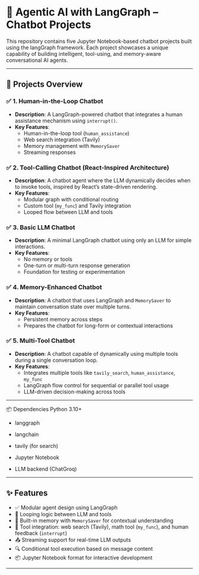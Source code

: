 # 🤖 Agentic AI with LangGraph – Chatbot Projects

This repository contains five Jupyter Notebook-based chatbot projects built using the langGraph framework. Each project showcases a unique capability of building intelligent, tool-using, and memory-aware conversational AI agents.

---

## 📁 Projects Overview

### ✅ 1. Human-in-the-Loop Chatbot
- **Description**: A LangGraph-powered chatbot that integrates a human assistance mechanism using `interrupt()`.
- **Key Features**:
  - Human-in-the-loop tool (`human_assistance`)
  - Web search integration (Tavily)
  - Memory management with `MemorySaver`
  - Streaming responses

### ✅ 2. Tool-Calling Chatbot (React-Inspired Architecture)
- **Description**: A chatbot agent where the LLM dynamically decides when to invoke tools, inspired by React’s state-driven rendering.
- **Key Features**:
  - Modular graph with conditional routing
  - Custom tool (`my_func`) and Tavily integration
  - Looped flow between LLM and tools

### ✅ 3. Basic LLM Chatbot
- **Description**: A minimal LangGraph chatbot using only an LLM for simple interactions.
- **Key Features**:
  - No memory or tools
  - One-turn or multi-turn response generation
  - Foundation for testing or experimentation

### ✅ 4. Memory-Enhanced Chatbot
- **Description**: A chatbot that uses LangGraph and `MemorySaver` to maintain conversation state over multiple turns.
- **Key Features**:
  - Persistent memory across steps
  - Prepares the chatbot for long-form or contextual interactions

### ✅ 5. Multi-Tool Chatbot
- **Description**: A chatbot capable of dynamically using multiple tools during a single conversation loop.
- **Key Features**:
  - Integrates multiple tools like `tavily_search`, `human_assistance`, `my_func`
  - LangGraph flow control for sequential or parallel tool usage
  - LLM-driven decision-making across tools

---
📦 Dependencies
Python 3.10+

- langgraph

- langchain

- tavily (for search)

- Jupyter Notebook

- LLM backend (ChatGroq)


---

## ✨ Features

- ✅ Modular agent design using LangGraph
- 🔁 Looping logic between LLM and tools
- 🧠 Built-in memory with `MemorySaver` for contextual understanding
- 🔧 Tool integration: web search (Tavily), math tool (`my_func`), and human feedback (`interrupt`)
- 📤 Streaming support for real-time LLM outputs
- 🔍 Conditional tool execution based on message content
- 📦 Jupyter Notebook format for interactive development

---
